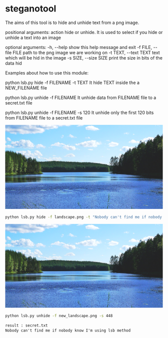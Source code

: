 # steganotool

The aims of this tool is to hide and unhide text from a png image.

positional arguments:
  action                hide or unhide. It is used to select if you hide or unhide a text into an image

optional arguments:
  -h, --help            show this help message and exit
  -f FILE, --file FILE  path to the png image we are working on
  -t TEXT, --text TEXT  text which will be hid in the image
  -s SIZE, --size SIZE  print the size in bits of the data hid

Examples about how to use this module:

python lsb.py hide -f FILENAME -t TEXT
It hide TEXT inside the a NEW_FILENAME file

python lsb.py unhide -f FILENAME
It unhide data from FILENAME file to a secret.txt file

python lsb.py unhide -f FILENAME -s 120
It unhide only the first 120 bits from FILENAME file to a secret.txt file

![Base image](landscape.png)
```bash
python lsb.py hide -f landscape.png -t "Nobody can't find me if nobody know I'm using lsb method"
```
![Modified image](new_landscape.png)

```bash
python lsb.py unhide -f new_landscape.png -s 448
```

```
result : secret.txt
Nobody can't find me if nobody know I'm using lsb method
```